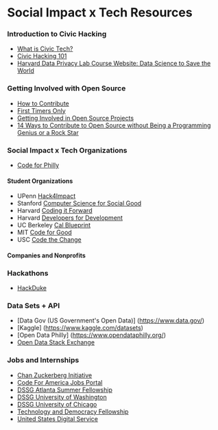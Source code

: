 # Social Impact x Tech Resources

### Introduction to Civic Hacking
- [What is Civic Tech?](https://medium.com/@CivicWhitaker/what-is-civic-tech-b61a58c3eba8#.w06plu4ix )
- [Civic Hacking 101](https://www.youtube.com/watch?v=H_on0kXZ07M)
- [Harvard Data Privacy Lab Course Website: Data Science to Save the World](http://dataprivacylab.org/courses/dataworld/index.html)

### Getting Involved with Open Source
- [How to Contribute](https://opensource.guide/how-to-contribute/)
- [First Timers Only](http://www.firsttimersonly.com/)
- [Getting Involved in Open Source Projects](http://blog.teamtreehouse.com/getting-involved-open-source-projects)
- [14 Ways to Contribute to Open Source without Being a Programming Genius or a Rock Star](http://blog.smartbear.com/programming/14-ways-to-contribute-to-open-source-without-being-a-programming-genius-or-a-rock-star/)


### Social Impact x Tech Organizations
- [Code for Philly](https://codeforphilly.org/)

#### Student Organizations
- UPenn [Hack4Impact](https://hack4impact.org/)
- Stanford [Computer Science for Social Good](http://www.cs4good.org/)
- Harvard [Coding it Forward](http://codingitforward.com/)
- Harvard [Developers for Development](http://www.harvardd4d.com/)
- UC Berkeley [Cal Blueprint](http://www.calblueprint.org/)
- MIT [Code for Good](http://codeforgood.mit.edu/)
- USC [Code the Change](http://ctc-usc.org/)

#### Companies and Nonprofits

### Hackathons
- [HackDuke](https://www.hackduke.org/)

### Data Sets + API
- [Data Gov (US Government's Open Data)] (https://www.data.gov/) 
- [Kaggle] (https://www.kaggle.com/datasets)
- [Open Data Philly] (https://www.opendataphilly.org/)
- [Open Data Stack Exchange](http://opendata.stackexchange.com/)

### Jobs and Internships 
- [Chan Zuckerberg Initiative](https://jobs.lever.co/chanzuckerberg)
- [Code For America Jobs Portal](http://jobs.codeforamerica.org)
- [DSSG Atlanta Summer Fellowship](http://dssg-atl.io)
- [DSSG University of Washington](http://escience.washington.edu/get-involved/incubator-programs/data-science-for-social-good/) 
- [DSSG University of Chicago](https://dssg.uchicago.edu/)
- [Technology and Democracy Fellowship](http://ash.harvard.edu/technology-and-democracy-fellowship) 
- [United States Digital Service](https://www.usds.gov)

